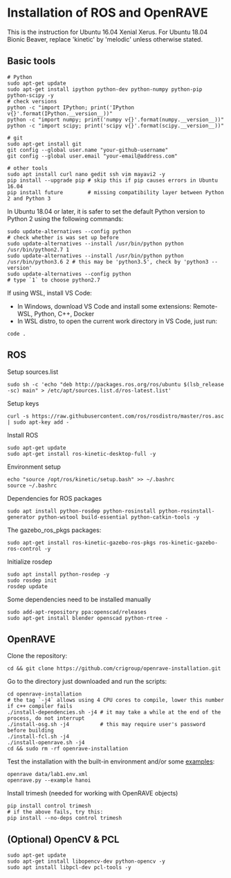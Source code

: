 # Installation of ROS and OpenRAVE
This is the instruction for Ubuntu 16.04 Xenial Xerus. For Ubuntu 18.04 Bionic Beaver, replace 'kinetic' by 'melodic' unless otherwise stated.

## Basic tools
```
# Python
sudo apt-get update
sudo apt-get install ipython python-dev python-numpy python-pip python-scipy -y
# check versions
python -c "import IPython; print('IPython v{}'.format(IPython.__version__))"
python -c "import numpy; print('numpy v{}'.format(numpy.__version__))"
python -c "import scipy; print('scipy v{}'.format(scipy.__version__))"

# git
sudo apt-get install git
git config --global user.name "your-github-username"
git config --global user.email "your-email@address.com"

# other tools
sudo apt install curl nano gedit ssh vim mayavi2 -y
pip install --upgrade pip # skip this if pip causes errors in Ubuntu 16.04
pip install future        # missing compatibility layer between Python 2 and Python 3
```

In Ubuntu 18.04 or later, it is safer to set the default Python version to Python 2 using the following commands:
```
sudo update-alternatives --config python                                       # check whether is was set up before
sudo update-alternatives --install /usr/bin/python python /usr/bin/python2.7 1
sudo update-alternatives --install /usr/bin/python python /usr/bin/python3.6 2 # this may be 'python3.5', check by 'python3 --version'
sudo update-alternatives --config python                                       # type `1` to choose python2.7 
```

If using WSL, install VS Code: 
- In Windows, download VS Code and install some extensions: Remote-WSL, Python, C++, Docker
- In WSL distro, to open the current work directory in VS Code, just run:
```
code .
```

## ROS
Setup sources.list
```
sudo sh -c 'echo "deb http://packages.ros.org/ros/ubuntu $(lsb_release -sc) main" > /etc/apt/sources.list.d/ros-latest.list'
```

Setup keys
```
curl -s https://raw.githubusercontent.com/ros/rosdistro/master/ros.asc | sudo apt-key add -
```

Install ROS
```
sudo apt-get update
sudo apt-get install ros-kinetic-desktop-full -y
```

Environment setup
```
echo "source /opt/ros/kinetic/setup.bash" >> ~/.bashrc
source ~/.bashrc
```

Dependencies for ROS packages
```
sudo apt install python-rosdep python-rosinstall python-rosinstall-generator python-wstool build-essential python-catkin-tools -y
```

The gazebo_ros_pkgs packages:
```
sudo apt-get install ros-kinetic-gazebo-ros-pkgs ros-kinetic-gazebo-ros-control -y
```

Initialize rosdep
```
sudo apt install python-rosdep -y
sudo rosdep init
rosdep update
```


Some dependencies need to be installed manually
```
sudo add-apt-repository ppa:openscad/releases
sudo apt-get install blender openscad python-rtree -
```


## OpenRAVE
Clone the repository:
```
cd && git clone https://github.com/crigroup/openrave-installation.git
```
Go to the directory just downloaded and run the scripts:
```
cd openrave-installation
# the tag `-j4` allows using 4 CPU cores to compile, lower this number if c++ compiler fails
./install-dependencies.sh -j4 # it may take a while at the end of the process, do not interrupt
./install-osg.sh -j4          # this may require user's password before building
./install-fcl.sh -j4
./install-openrave.sh -j4
cd && sudo rm -rf openrave-installation
```
Test the installation with the built-in environment and/or some [examples](http://openrave.org/docs/latest_stable/examples/):
```
openrave data/lab1.env.xml
openrave.py --example hanoi
```

Install trimesh (needed for working with OpenRAVE objects)
```
pip install control trimesh
# if the above fails, try this:
pip install --no-deps control trimesh
```


## (Optional) OpenCV & PCL
```
sudo apt-get update
sudo apt-get install libopencv-dev python-opencv -y
sudo apt install libpcl-dev pcl-tools -y
```
